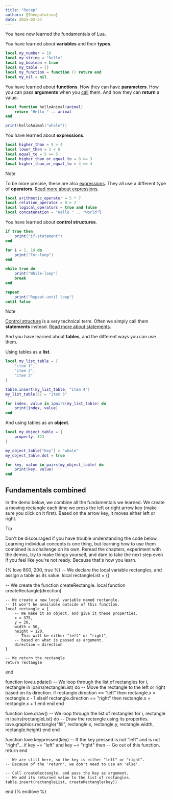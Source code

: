 ```yaml
---
title: "Recap"
authors: [Sheepolution]
date: 2025-02-24
---
```


You have now learned the fundamentals of Lua.

You have learned about **variables** and their **types**.

```lua
local my_number = 10
local my_string = "hello"
local my_boolean = true
local my_table = {}
local my_function = function () return end
local my_nil = nil
```

You have learned about **functions**. How they can have **parameters**. How you can pass **arguments** when you <ins>call</ins> them. And how they can **return** a value.

```lua
local function helloAnimal(animal)
    return "Hello " .. animal
end

print(helloAnimal("whale"))
```

You have learned about **expressions**.

```lua
local higher_than = 9 > 4
local lower_than = 2 < 8
local equal_to = 5 == 5
local higher_than_or_equal_to = 8 >= 3
local higher_than_or_equal_to = 4 <= 4
```

> [!NOTE]
> To be more precise, these are also <ins>expressions</ins>. They all use a different type of **operators**. [Read more about expressions](https://www.lua.org/pil/contents.html#4).
> ```lua
> local arithmetic_operator = 5 * 7
> local relation_operator = 8 > 2
> local logical_operators = true and false
> local concatenation = "Hello " .. "world"l

You have learned about **control structures**.

```lua
if true then
    print("if-statement")
end

for i = 1, 10 do
    print("For-loop")
end

while true do
    print("While-loop")
    break
end

repeat
    print("Repeat-until loop")
until false
```

> [!NOTE]
> <ins>Control structure</ins> is a very technical term. Often we simply call them **statements** instead. [Read more about statements](https://www.lua.org/pil/contents.html#4).

And you have learned about **tables**, and the different ways you can use them.

Using tables as a **list**.

```lua
local my_list_table = {
    "item 1",
    "item 2",
    "item 3"
}

table.insert(my_list_table, "item 4")
my_list_table[5] = "item 5"

for index, value in ipairs(my_list_table) do
    print(index, value)
end
```

And using tables as an **object**.

```lua
local my_object_table = {
    property: 123
}

my_object_table["key"] = "whale"
my_object_table.dot = true

for key, value in pairs(my_object_table) do
    print(key, value)
end
```

## Fundamentals combined

In the demo below, we combine all the fundamentals we learned. We create a moving rectangle each time we press the left or right arrow key (make sure you click on it first). Based on the arrow key, it moves either left or right. 

> [!TIP]
> Don't be discouraged if you have trouble understanding the code below. Learning individual concepts is one thing, but learning how to use them combined is a challenge on its own. Reread the chapters, experiment with the demos, try to make things yourself, and dare to take the next step even if you feel like you're not ready. Because that's how you learn.

{% love 800, 200, true %}
-- We declare the local variable rectangles, and assign a table as its value.
local rectangleList = {}

-- We create the function createRectangle.
local function createRectangle(direction)

    -- We create a new local variable named rectangle.
    -- It won't be available outside of this function.
    local rectangle = {
        -- We make it an object, and give it these properties.
        x = 375,
        y = 20,
        width = 50,
        height = 120,
        -- This will be either "left" or "right",
        -- based on what is passed as argument.
        direction = direction
    }

    -- We return the rectangle
    return rectangle
end

function love.update()
    -- We loop through the list of rectangles
    for i, rectangle in ipairs(rectangleList) do
        -- Move the rectangle to the left or right based on its direction.
        if rectangle.direction == "left" then
            rectangle.x = rectangle.x - 1
        elseif rectangle.direction == "right" then
            rectangle.x = rectangle.x + 1
        end
    end
end

function love.draw()
    -- We loop through the list of rectangles
    for i, rectangle in ipairs(rectangleList) do
        -- Draw the rectangle using its properties.
        love.graphics.rectangle("fill", rectangle.x, rectangle.y,
            rectangle.width, rectangle.height)
    end
end

function love.keypressed(key)
    -- If the key pressed is not "left" and is not "right"...
    if key ~= "left" and key ~= "right" then
        -- Go out of this function.
        return
    end

    -- We are still here, so the key is either "left" or "right".
    -- Because of the 'return', we don't need to use an 'else'.

    -- Call createRectangle, and pass the key as argument.
    -- We add its returned value to the list of rectangles.
    table.insert(rectangleList, createRectangle(key))
end
{% endlove %}